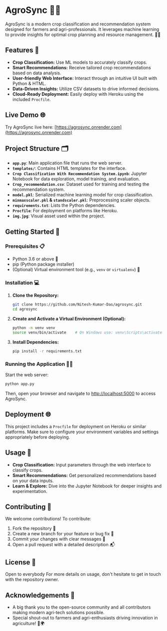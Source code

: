 # AgroSync 🌾🤖

AgroSync is a modern crop classification and recommendation system designed for farmers and agri-professionals. It leverages machine learning to provide insights for optimal crop planning and resource management. 🚜💡

## Features 🚀

- **Crop Classification:** Use ML models to accurately classify crops.
- **Smart Recommendations:** Receive tailored crop recommendations based on data analysis.
- **User-friendly Web Interface:** Interact through an intuitive UI built with Python & HTML.
- **Data-Driven Insights:** Utilize CSV datasets to drive informed decisions.
- **Cloud-Ready Deployment:** Easily deploy with Heroku using the included `Procfile`.

## Live Demo 🌐

Try AgroSync live here: [https://agrosync.onrender.com](https://agrosync.onrender.com)

## Project Structure 🗂️

- **`app.py`**: Main application file that runs the web server.
- **`templates/`**: Contains HTML templates for the interface.
- **`Crop Classification With Recommendation System.ipynb`**: Jupyter Notebook for data exploration, model training, and evaluation.
- **`Crop_recommendation.csv`**: Dataset used for training and testing the recommendation system.
- **`model.pkl`**: Serialized machine learning model for crop classification.
- **`minmaxscaler.pkl` & `standscaler.pkl`**: Preprocessing scaler objects.
- **`requirements.txt`**: Lists the Python dependencies.
- **`Procfile`**: For deployment on platforms like Heroku.
- **`img.jpg`**: Visual asset used within the project.

## Getting Started 🚀

### Prerequisites 📋

- Python 3.6 or above 🐍
- pip (Python package installer)
- (Optional) Virtual environment tool (e.g., `venv` or `virtualenv`) 🔧

### Installation 💻

1. **Clone the Repository:**

   ```bash
   git clone https://github.com/Nitesh-Kumar-Das/agrosync.git
   cd agrosync
   ```

2. **Create and Activate a Virtual Environment (Optional):**

   ```bash
   python -m venv venv
   source venv/bin/activate    # On Windows use: venv\Scripts\activate
   ```

3. **Install Dependencies:**

   ```bash
   pip install -r requirements.txt
   ```

### Running the Application 🏃‍♂️

Start the web server:

```bash
python app.py
```

Then, open your browser and navigate to [http://localhost:5000](http://localhost:5000) to access AgroSync.

## Deployment 🌐

This project includes a `Procfile` for deployment on Heroku or similar platforms. Make sure to configure your environment variables and settings appropriately before deploying.

## Usage 🎯

- **Crop Classification:** Input parameters through the web interface to classify crops.
- **Smart Recommendations:** Get personalized recommendations based on your data inputs.
- **Learn & Explore:** Dive into the Jupyter Notebook for deeper insights and experimentation.

## Contributing 🤝

We welcome contributions! To contribute:

1. Fork the repository 🍴
2. Create a new branch for your feature or bug fix 🌿
3. Commit your changes with clear messages 💬
4. Open a pull request with a detailed description 📬

## License 📄
Open to everybody
For more details on usage, don't hesitate to get in touch with the repository owner.

## Acknowledgements 🙏

- A big thank you to the open-source community and all contributors making modern agri-tech solutions possible.
- Special shout-out to farmers and agri-enthusiasts driving innovation in agriculture! 🌱🌍
